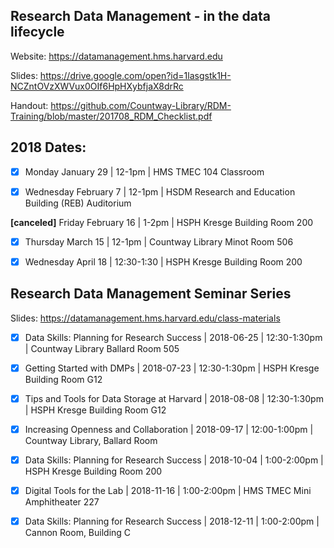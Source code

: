 ## Research Data Management - in the data lifecycle

Website: https://datamanagement.hms.harvard.edu

Slides: https://drive.google.com/open?id=1lasgstk1H-NCZntOVzXWVux0OIf6HpHXybfjaX8drRc

Handout: https://github.com/Countway-Library/RDM-Training/blob/master/201708_RDM_Checklist.pdf

## 2018 Dates:
- [x] Monday January 29 | 12-1pm |  HMS TMEC 104 Classroom

- [x] Wednesday February 7 | 12-1pm | HSDM Research and Education Building (REB) Auditorium

**[canceled]** Friday February 16 | 1-2pm | HSPH Kresge Building Room 200

- [x] Thursday March 15 | 12-1pm | Countway Library Minot Room 506

- [x] Wednesday April 18 | 12:30-1:30 | HSPH Kresge Building Room 200

## Research Data Management Seminar Series

Slides: https://datamanagement.hms.harvard.edu/class-materials

- [x] Data Skills: Planning for Research Success | 2018-06-25 | 12:30-1:30pm | Countway Library Ballard Room 505

- [x] Getting Started with DMPs | 2018-07-23 | 12:30-1:30pm | HSPH Kresge Building Room G12

- [x] Tips and Tools for Data Storage at Harvard | 2018-08-08 | 12:30-1:30pm | HSPH Kresge Building Room G12

- [x] Increasing Openness and Collaboration | 2018-09-17 | 12:00-1:00pm | Countway Library, Ballard Room

- [x] Data Skills: Planning for Research Success | 2018-10-04 | 1:00-2:00pm | HSPH Kresge Building Room 200

- [x] Digital Tools for the Lab | 2018-11-16 | 1:00-2:00pm | HMS TMEC Mini Amphitheater 227

- [x] Data Skills: Planning for Research Success | 2018-12-11 | 1:00-2:00pm | Cannon Room, Building C
